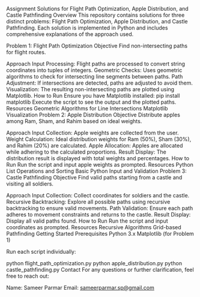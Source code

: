 Assignment Solutions for Flight Path Optimization, Apple Distribution, and Castle Pathfinding
Overview
This repository contains solutions for three distinct problems: Flight Path Optimization, Apple Distribution, and Castle Pathfinding. Each solution is implemented in Python and includes comprehensive explanations of the approach used.

Problem 1: Flight Path Optimization
Objective
Find non-intersecting paths for flight routes.

Approach
Input Processing: Flight paths are processed to convert string coordinates into tuples of integers.
Geometric Checks: Uses geometric algorithms to check for intersecting line segments between paths.
Path Adjustment: If intersections are detected, paths are adjusted to avoid them.
Visualization: The resulting non-intersecting paths are plotted using Matplotlib.
How to Run
Ensure you have Matplotlib installed: pip install matplotlib
Execute the script to see the output and the plotted paths.
Resources
Geometric Algorithms for Line Intersections
Matplotlib Visualization
Problem 2: Apple Distribution
Objective
Distribute apples among Ram, Sham, and Rahim based on ideal weights.

Approach
Input Collection: Apple weights are collected from the user.
Weight Calculation: Ideal distribution weights for Ram (50%), Sham (30%), and Rahim (20%) are calculated.
Apple Allocation: Apples are allocated while adhering to the calculated proportions.
Result Display: The distribution result is displayed with total weights and percentages.
How to Run
Run the script and input apple weights as prompted.
Resources
Python List Operations and Sorting
Basic Python Input and Validation
Problem 3: Castle Pathfinding
Objective
Find valid paths starting from a castle and visiting all soldiers.

Approach
Input Collection: Collect coordinates for soldiers and the castle.
Recursive Backtracking: Explore all possible paths using recursive backtracking to ensure valid movements.
Path Validation: Ensure each path adheres to movement constraints and returns to the castle.
Result Display: Display all valid paths found.
How to Run
Run the script and input coordinates as prompted.
Resources
Recursive Algorithms
Grid-based Pathfinding
Getting Started
Prerequisites
Python 3.x
Matplotlib (for Problem 1)

Run each script individually:


python flight_path_optimization.py
python apple_distribution.py
python castle_pathfinding.py
Contact
For any questions or further clarification, feel free to reach out:

Name: Sameer Parmar
Email: sameerparmar.sp@gmail.com
